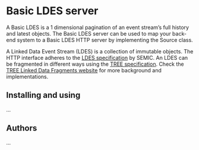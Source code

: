 # Basic LDES server

A Basic LDES is a 1 dimensional pagination of an event stream’s full history and latest objects. The Basic LDES server can be used to map your back-end system to a Basic LDES HTTP server by implementing the Source class.

A Linked Data Event Stream (LDES) is a collection of immutable objects. The HTTP interface adheres to the [LDES specification](https://w3id.org/ldes/specification) by SEMIC. An LDES can be fragmented in different ways using the [TREE specification](https://w3id.org/tree/specification). Check the [TREE Linked Data Fragments website](https://tree.linkeddatafragments.org) for more background and implementations.


## Installing and using

...

## Authors

...
